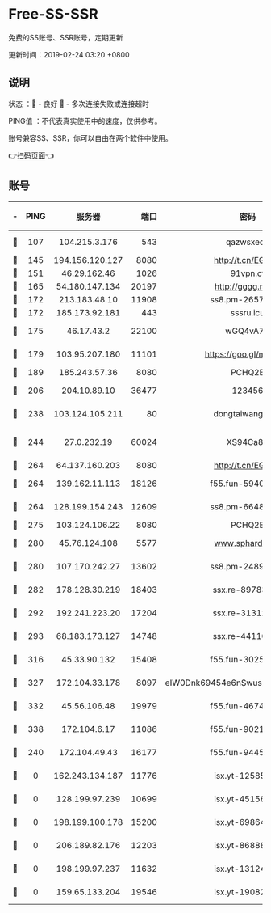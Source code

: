 # Free-SS-SSR

免费的SS账号、SSR账号，定期更新

更新时间：2019-02-24 03:20 +0800

## 说明

状态     ：🙂 - 良好 🙁 - 多次连接失败或连接超时

PING值   ：不代表真实使用中的速度，仅供参考。

账号兼容SS、SSR，你可以自由在两个软件中使用。

👉[扫码页面](https://liesauer.github.io/free-ss-ssr.github.io/)👈

## 账号

|-|PING|服务器|端口|密码|加密方式|区域|
|:----:|:----:|:-----:|-----:|:----:|:----:|:----:|
|🙂|107|104.215.3.176|543|qazwsxedc|aes-256-gcm|JP|
|🙂|145|194.156.120.127|8080|http://t.cn/EGJIyrl|rc4-md5|RU|
|🙂|151|46.29.162.46|1026|91vpn.cf|rc4-md5|RU|
|🙂|165|54.180.147.134|20197|http://gggg.rocks|chacha20|KR|
|🙂|172|213.183.48.10|11908|ss8.pm-26579445|rc4-md5|RU|
|🙂|172|185.173.92.181|443|sssru.icu|rc4-md5|RU|
|🙂|175|46.17.43.2|22100|wGQ4vA7D|aes-256-gcm|RU|
|🙂|179|103.95.207.180|11101|https://goo.gl/m1zu1p|chacha20-ietf|CN|
|🙂|189|185.243.57.36|8080|PCHQ2E|rc4-md5|US|
|🙂|206|204.10.89.10|36477|123456|aes-256-cfb|US|
|🙂|238|103.124.105.211|80|dongtaiwang.com|aes-256-cfb|US|
|🙂|244|27.0.232.19|60024|XS94Ca8K|xchacha20-ietf-poly1305|HK|
|🙂|264|64.137.160.203|8080|http://t.cn/EGJIyrl|rc4-md5|CA|
|🙂|264|139.162.11.113|18126|f55.fun-59408328|aes-256-cfb|SG|
|🙂|264|128.199.154.243|12609|ss8.pm-66482208|aes-256-cfb|SG|
|🙂|275|103.124.106.22|8080|PCHQ2E|rc4-md5|US|
|🙂|280|45.76.124.108|5577|www.sphard.com|aes-256-cfb|AU|
|🙂|280|107.170.242.27|13602|ss8.pm-24894084|aes-256-cfb|US|
|🙂|282|178.128.30.219|18403|ssx.re-89783245|aes-256-cfb|SG|
|🙂|292|192.241.223.20|17204|ssx.re-31312379|aes-256-cfb|US|
|🙂|293|68.183.173.127|14748|ssx.re-44110237|aes-256-cfb|US|
|🙂|316|45.33.90.132|15408|f55.fun-30254973|aes-256-cfb|US|
|🙂|327|172.104.33.178|8097|eIW0Dnk69454e6nSwuspv9DmS201tQ0D|aes-256-cfb|SG|
|🙂|332|45.56.106.48|19979|f55.fun-46740647|aes-256-cfb|US|
|🙂|338|172.104.6.17|11086|f55.fun-90218107|aes-256-cfb|US|
|🙂|240|172.104.49.43|16177|f55.fun-94458242|aes-256-cfb|SG|
|🙁|0|162.243.134.187|11776|isx.yt-12585814|aes-256-cfb|US|
|🙁|0|128.199.97.239|10699|isx.yt-45156697|aes-256-cfb|SG|
|🙁|0|198.199.100.178|15200|isx.yt-69864380|aes-256-cfb|US|
|🙁|0|206.189.82.176|12203|isx.yt-86888491|aes-256-cfb|SG|
|🙁|0|198.199.97.237|11632|isx.yt-13124649|aes-256-cfb|US|
|🙁|0|159.65.133.204|19546|isx.yt-19082331|aes-256-cfb|SG|
